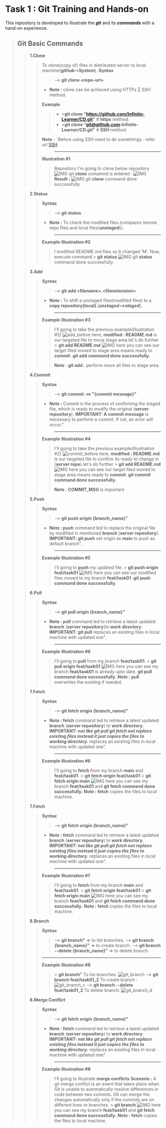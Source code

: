 # Task 1 :  Git Training and Hands-on
This repository is developed to illustrate the ***git*** and its ***commands*** with a hand-on experience.

>## **Git Basic Commands**
>
>>**1.Clone**
>>> To clone(copy of) files in distributed server to local machine(**github**->**System**).
>>> **Syntax**
>>>>--> **git clone \<repo-url\>**
>>>- **Note :** clone can be achieved using HTTPs || SSH method.
>>>>
>>> **Example**
>>>>- \>**git clone "https://github.com/Infinite-Learner/CD.git"** # **https** method.
>>>>- \>**git clone "git@github.com:Infinite-Learner/CD.git"** # **SSH** method.
>>>>
>>>**Note** - \`Before using SSH need to do somethings : refer url [SSH](https://www.theserverside.com/blog/Coffee-Talk-Java-News-Stories-and-Opinions/GitHub-SSH-Key-Setup-Config-Ubuntu-Linux)
>>>>---------
>>> **Illustration #1**
>>>>Repository I'm going to clone below repository
>![IMG](/Input_Images/repo.png)
git **clone** comamnd is entered : 
>![IMG](/Outputs/clone.png)
**Result :**
![IMG](/Outputs/clone_out.png)
>>>git **clone** command done successfully.
>
>>**2.Status**
>>
>>> **Syntax**
>>>>--> **git status**
>>>- **Note :** To check the modified files.(compares remote repo files and local files(**unstaged**)).
>>>>---
>>> **Example**
>>> **Illustration #2**
>>>>I modified README.md files so it changed 'M'.
Now, execute command
>>>\> **git status** 
![IMG](/Outputs/status.png)
>>>git **status** command done successfully.
>
>>**3.Add**
>>
>>> **Syntax**
>>>>--> **git add \<filename>.\<fileextension>**
>>>- **Note :** To shift a unstaged files(modified files) to a **copy repository(local)**.[***unstaged-->staged***].
>>>>---
>>> **Example**
>>> **Illustration #3**
>>>>I'll going to take the previous example(Illustration #2)
![add_before](/Input_Images/status.png)
here, **modified : README.md** is our targeted file to move stage area.let's do further
>>>\> **git add README.md** 
![IMG](/Outputs/add.png)
here you can see our target filed moved to stage area means ready to **commit**.
 **git **add** command done successfully.**
>>>>
>>>>**Note** : **git add .** perform move all files to stage area.
>>>>
>>**4.Commit**
>>
>>> **Syntax**
>>>>--> **git commit -m "{commit message}"**
>>>- **Note :** Commit is the process of confirming the staged file, which is ready to modify the original (**server repository**). **IMPORTANT: A commit message** is necessary to perform a commit. If not, an error will occur.".
>>>>---
>>> **Example**
>>> **Illustration #4**
>>>>I'll going to take the previous example(Illustration #2)
![commit_before](/Outputs/add.png)
here, **modified : README.md** is our targeted file to confirm its ready to change in (**server repo**).let's do further
>>>\> **git add README.md** 
![IMG](/Outputs/commit.png)
here you can see our target filed moved to stage area means ready to **commit**.
 **git commit command done successfully.**
>>>>
>>>>**Note** : **COMMIT_MSG** is important
>>>>
>>**5.Push**
>>
>>> **Syntax**
>>>>--> **git push origin {branch_name}"**
>>>- **Note : push** command led to replace the original file by modified in mentioned **branch** (**server repository**). **IMPORTANT: git push** set origin as **main** to push as default branch".
>>>>---
>>> **Example**
>>> **Illustration #5**
>>>>I'll going to **push** my updated file.
>>>\> **git push origin feat/task01** 
![IMG](/Outputs/push.png)
here you can see our modified files moved to my branch **feat/task01**.
 **git push command done successfully.**
>>>>
>>**6.Pull**
>>
>>> **Syntax**
>>>>--> **git pull origin {branch_name}"**
>>>- **Note : pull** command led to retrieve a latest updated **branch** (**server repository**)to **work directory**. **IMPORTANT: git pull** replaces an existing files in local machine with updated one".
>>>>---
>>> **Example**
>>> **Illustration #6**
>>>>I'll going to **pull** from my branch **feat/task01**.
>>>\> **git pull origin feat/task01** 
![IMG](/Outputs/pull.png)
here you can see my branch **feat/task01** is already upto date.
 **git pull command done successfully.**
 **Note :** **pull** overwrites the existing if needed. 
>>>>
>>**7.Fetch**
>>
>>> **Syntax**
>>>>--> **git fetch origin {branch_name}"**
>>>- **Note : fetch** command led to retrieve a latest updated **branch** (**server repository**) to **work directory**. **IMPORTANT: *not like git pull git fetch not replace existing files instead it just copies the files to working directory.*** replaces an existing files in local machine with updated one".
>>>>---
>>> **Example**
>>> **Illustration #6**
>>>>I'll going to **fetch** from my branch **main** and **feat/task01**.
>>>\> **git fetch origin feat/task01**
>>>\> **git fetch origin main** 
![IMG](/Outputs/fetch.png)
here you can see my branch **feat/task01** and 
 **git fetch command done successfully.**
 **Note :** **fetch** copies the files to local machine. 
>>>>
>>**7.Fetch**
>>
>>> **Syntax**
>>>>--> **git fetch origin {branch_name}"**
>>>- **Note : fetch** command led to retrieve a latest updated **branch** (**server repository**) to **work directory**. **IMPORTANT: *not like git pull git fetch not replace existing files instead it just copies the files to working directory.*** replaces an existing files in local machine with updated one".
>>>>---
>>> **Example**
>>> **Illustration #7**
>>>>I'll going to **fetch** from my branch **main** and **feat/task01**.
>>>\> **git fetch origin feat/task01**
>>>\> **git fetch origin main** 
![IMG](/Outputs/fetch.png)
here you can see my branch **feat/task01** and 
 **git fetch command done successfully.**
 **Note :** **fetch** copies the files to local machine. 
>>>>
>>**8.Branch**
>>
>>> **Syntax**
>>>>--> **git branch"** => to list branches.
>>>>--> **git branch {branch_name}"** => to create branch.
>>>>--> **git branch --delete {branch_name}"** => to delete branch.
>>>---
>>>**Example**
>>> **Illustration #8**
>>>> \> **git branch"**
To list branches:
![git_branch](/Outputs/branch.png)
>>>>--> **git branch feat/task01_2**
To create branch :
![git_branch_c](/Outputs/branch_create.png)
>>>>--> **git branch --delete feat/task01_2**
To delete branch:
![git_branch_d](/Outputs/branch_delete.png)
>>>>
>>**8.Merge Conflict**
>>
>>> **Syntax**
>>>>--> **git fetch origin {branch_name}"**
>>>- **Note : fetch** command led to retrieve a latest updated **branch** (**server repository**) to **work directory**. **IMPORTANT: *not like git pull git fetch not replace existing files instead it just copies the files to working directory.*** replaces an existing files in local machine with updated one".
>>>>---
>>> **Example**
>>> **Illustration #8**
>>>>I'll going to illustrate **merge conflicts**
**Scenerio :** A git merge conflict is an event that takes place when Git is unable to automatically resolve differences in code between two commits. Git can merge the changes automatically only if the commits are on different lines or branches.
>>>\> **git branch**
![IMG](/Outputs/fetch.png)
here you can see my branch **feat/task01** and 
 **git fetch command done successfully.**
 **Note :** **fetch** copies the files to local machine. 
>>>>